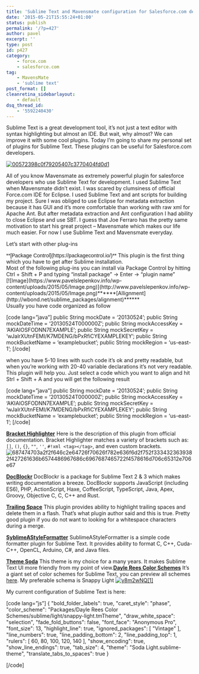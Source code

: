 ```yaml
---
title: 'Sublime Text and Mavensmate configuration for Salesforce.com developers'
date: '2015-05-21T15:55:24+01:00'
status: publish
permalink: '/?p=427'
author: pavel
excerpt: ''
type: post
id: p427
category:
    - force.com
    - salesforce.com
tag:
    - MavensMate
    - 'sublime text'
post_format: []
cleanretina_sidebarlayout:
    - default
dsq_thread_id:
    - '5592240430'
---
```

Sublime Text is a great development tool, it’s not just a text editor with syntax highlighting but almost an IDE. But wait, why almost? We can improve it with some cool plugins. Today I’m going to share my personal set of plugins for Sublime Text. These plugins can be useful for Salesforce.com developers.

[![00572398c0f79205407c3770404fd0d1](https://www.pavelslepenkov.info/wp-content/uploads/2015/05/00572398c0f79205407c3770404fd0d1.png)](http://www.pavelslepenkov.info/wp-content/uploads/2015/05/00572398c0f79205407c3770404fd0d1.png)

<div>All of you know Mavensmate as extremely powerful plugin for salesforce developers who use Sublime Text for development. I used Sublime Text when Mavensmate didn’t exist. I was scared by clumsiness of official Force.com IDE for Eclipse. I used Sublime Text and ant scripts for building my project. Sure I was obliged to use Eclipse for metadata extraction because it has GUI and it’s more comfortable than working with raw xml for Apache Ant. But after metadata extraction and Ant configuration I had ability to close Eclipse and use SBT. I guess that Joe Ferraro has the pretty same motivation to start his great project – Mavensmate which makes our life much easier. For now I use Sublime Text and Mavensmate everyday.

Let’s start with other plug-ins

</div><div><span style="font-family: Arial;"> </span></div><div><span style="font-family: Arial;"><span style="font-family: Arial;">**[Package Control](https://packagecontrol.io/)**</span></span>
This plugin is the first thing which you have to get after Sublime installation.</div><div>Most of the following plug-ins you can install via Package Control by hitting Ctrl + Shift + P and typing “install package” -&gt; Enter -&gt; “plugin name”</div>[![Image](https://www.pavelslepenkov.info/wp-content/uploads/2015/05/Image.png)](http://www.pavelslepenkov.info/wp-content/uploads/2015/05/Image.png)******[Allignment](http://wbond.net/sublime_packages/alignment)******

<div>Usually you have code organized as follow

\[code lang=”java”\]
public String mockDate = ‘20130524’;
public String mockDateTime = ‘20130524T000000Z’;
public String mockAccessKey = ‘AKIAIOSFODNN7EXAMPLE’;
public String mockSecretKey = ‘wJalrXUtnFEMI/K7MDENG/bPxRfiCYEXAMPLEKEY’;
public String mockBucketName = ‘examplebucket’;
public String mockRegion = ‘us-east-1’;
\[/code\]

when you have 5-10 lines with such code it’s ok and pretty readable, but when you’re working with 20-40 variable declarations it’s not very readable. This plugin will help you. Just select a code which you want to align and hit Strl + Shift + A and you will get the following result

\[code lang=”java”\]
public String mockDate = ‘20130524’;
public String mockDateTime = ‘20130524T000000Z’;
public String mockAccessKey = ‘AKIAIOSFODNN7EXAMPLE’;
public String mockSecretKey = ‘wJalrXUtnFEMI/K7MDENG/bPxRfiCYEXAMPLEKEY’;
public String mockBucketName = ‘examplebucket’;
public String mockRegion = ‘us-east-1’;
\[/code\]

****[Bracket Highlighter](https://github.com/facelessuser/BracketHighlighter)**** Here is the description of this plugin from official documentation. Bracket Highlighter matches a variety of brackets such as: `[]`, `()`, `{}`, `""`, `''`, `#!xml <tag></tag>`, and even custom brackets.![687474703a2f2f646c2e64726f70626f782e636f6d2f752f3334323639382f427261636b6574486967686c6967687465722f4578616d706c65312e706e67](https://www.pavelslepenkov.info/wp-content/uploads/2015/05/687474703a2f2f646c2e64726f70626f782e636f6d2f752f3334323639382f427261636b6574486967686c6967687465722f4578616d706c65312e706e67.png)

**[DocBlockr](https://github.com/spadgos/sublime-jsdocs/)** DocBlockr is a package for Sublime Text 2 &amp; 3 which makes writing documentation a breeze. DocBlockr supports JavaScript (including ES6), PHP, ActionScript, Haxe, CoffeeScript, TypeScript, Java, Apex, Groovy, Objective C, C, C++ and Rust.

**[Trailing Space](https://github.com/SublimeText/TrailingSpaces)** This plugin provides ability to highlight trailing spaces and delete them in a flash. That’s what plugin author said and this is true. Pretty good plugin if you do not want to looking for a whitespace characters during a merge.

****[SyblimeAStyleFormatter](https://github.com/timonwong/SublimeAStyleFormatter)**** SublimeAStyleFormatter is a simple code formatter plugin for Sublime Text. It provides ability to format C, C++, Cuda-C++, OpenCL, Arduino, C#, and Java files.

******[Theme Soda](https://github.com/buymeasoda/soda-theme)****** This theme is my choice for a many years. It makes Sublime Text UI more friendly from my point of view.****[Dayle Rees Color Schemes](https://github.com/daylerees/colour-schemes)**** It’s a giant set of color schemes for Sublime Text, you can preview all schemes [here](http://daylerees.github.io/).
My preferable schema is Snappy Light
[![y8m2wNQ[1]](https://www.pavelslepenkov.info/wp-content/uploads/2015/05/y8m2wNQ1.png)](http://www.pavelslepenkov.info/wp-content/uploads/2015/05/y8m2wNQ1.png)

</div><div> My current configuration of Sublime Text is here:

\[code lang=”js”\]
{
 "bold\_folder\_labels": true,
 "caret\_style": "phase",
 "color\_scheme": "Packages/Dayle Rees Color Schemes/sublime/light/snappy-light.tmTheme",
 "draw\_white\_space": "selection",
 "fade\_fold\_buttons": false,
 "font\_face": "Anonymous Pro",
 "font\_size": 13,
 "highlight\_line": true,
 "ignored\_packages":
 \[
 "Vintage"
 \],
 "line\_numbers": true,
 "line\_padding\_bottom": 2,
 "line\_padding\_top": 1,
 "rulers":
 \[
 60,
 80,
 100,
 120,
 140
 \],
 "show\_encoding": true,
 "show\_line\_endings": true,
 "tab\_size": 4,
 "theme": "Soda Light.sublime-theme",
 "translate\_tabs\_to\_spaces": true
}

\[/code\]

</div>